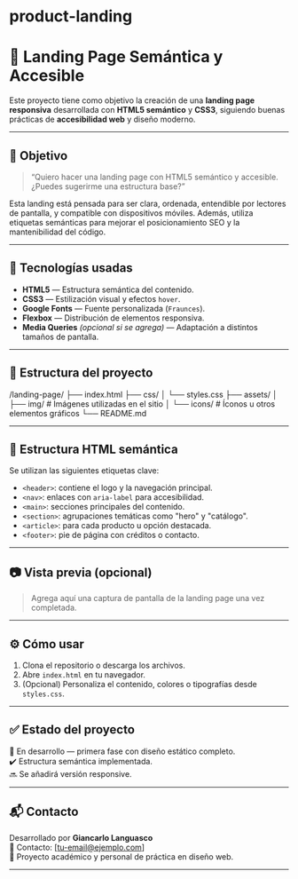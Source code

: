 # product-landing
# 🧩 Landing Page Semántica y Accesible

Este proyecto tiene como objetivo la creación de una **landing page responsiva** desarrollada con **HTML5 semántico** y **CSS3**, siguiendo buenas prácticas de **accesibilidad web** y diseño moderno.

---

## 🎯 Objetivo

> “Quiero hacer una landing page con HTML5 semántico y accesible. ¿Puedes sugerirme una estructura base?”

Esta landing está pensada para ser clara, ordenada, entendible por lectores de pantalla, y compatible con dispositivos móviles. Además, utiliza etiquetas semánticas para mejorar el posicionamiento SEO y la mantenibilidad del código.

---

## 🧱 Tecnologías usadas

- **HTML5** — Estructura semántica del contenido.
- **CSS3** — Estilización visual y efectos `hover`.
- **Google Fonts** — Fuente personalizada (`Fraunces`).
- **Flexbox** — Distribución de elementos responsiva.
- **Media Queries** *(opcional si se agrega)* — Adaptación a distintos tamaños de pantalla.

---

## 📐 Estructura del proyecto

/landing-page/
├── index.html
├── css/
│ └── styles.css
├── assets/
│ ├── img/ # Imágenes utilizadas en el sitio
│ └── icons/ # Íconos u otros elementos gráficos
└── README.md


---

## 📄 Estructura HTML semántica

Se utilizan las siguientes etiquetas clave:

- `<header>`: contiene el logo y la navegación principal.
- `<nav>`: enlaces con `aria-label` para accesibilidad.
- `<main>`: secciones principales del contenido.
- `<section>`: agrupaciones temáticas como "hero" y "catálogo".
- `<article>`: para cada producto u opción destacada.
- `<footer>`: pie de página con créditos o contacto.

---

## 📷 Vista previa (opcional)

> Agrega aquí una captura de pantalla de la landing page una vez completada.

---

## ⚙️ Cómo usar

1. Clona el repositorio o descarga los archivos.
2. Abre `index.html` en tu navegador.
3. (Opcional) Personaliza el contenido, colores o tipografías desde `styles.css`.

---

## ✅ Estado del proyecto

🚧 En desarrollo — primera fase con diseño estático completo.  
✔️ Estructura semántica implementada.  
🔜 Se añadirá versión responsive.

---

## 📬 Contacto

Desarrollado por **Giancarlo Languasco**  
📧 Contacto: [tu-email@ejemplo.com]  
🔗 Proyecto académico y personal de práctica en diseño web.

---

